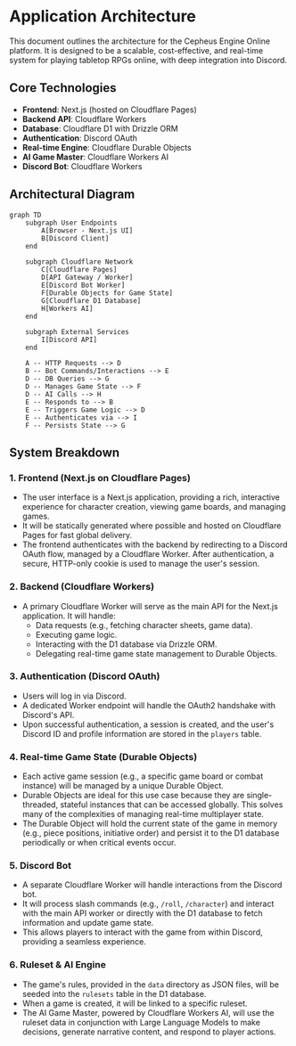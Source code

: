 # Application Architecture

This document outlines the architecture for the Cepheus Engine Online platform. It is designed to be a scalable, cost-effective, and real-time system for playing tabletop RPGs online, with deep integration into Discord.

## Core Technologies

- **Frontend**: Next.js (hosted on Cloudflare Pages)
- **Backend API**: Cloudflare Workers
- **Database**: Cloudflare D1 with Drizzle ORM
- **Authentication**: Discord OAuth
- **Real-time Engine**: Cloudflare Durable Objects
- **AI Game Master**: Cloudflare Workers AI
- **Discord Bot**: Cloudflare Workers

## Architectural Diagram

```mermaid
graph TD
    subgraph User Endpoints
        A[Browser - Next.js UI]
        B[Discord Client]
    end

    subgraph Cloudflare Network
        C[Cloudflare Pages]
        D[API Gateway / Worker]
        E[Discord Bot Worker]
        F[Durable Objects for Game State]
        G[Cloudflare D1 Database]
        H[Workers AI]
    end

    subgraph External Services
        I[Discord API]
    end

    A -- HTTP Requests --> D
    B -- Bot Commands/Interactions --> E
    D -- DB Queries --> G
    D -- Manages Game State --> F
    D -- AI Calls --> H
    E -- Responds to --> B
    E -- Triggers Game Logic --> D
    E -- Authenticates via --> I
    F -- Persists State --> G
```

## System Breakdown

### 1. Frontend (Next.js on Cloudflare Pages)

- The user interface is a Next.js application, providing a rich, interactive experience for character creation, viewing game boards, and managing games.
- It will be statically generated where possible and hosted on Cloudflare Pages for fast global delivery.
- The frontend authenticates with the backend by redirecting to a Discord OAuth flow, managed by a Cloudflare Worker. After authentication, a secure, HTTP-only cookie is used to manage the user's session.

### 2. Backend (Cloudflare Workers)

- A primary Cloudflare Worker will serve as the main API for the Next.js application. It will handle:
  - Data requests (e.g., fetching character sheets, game data).
  - Executing game logic.
  - Interacting with the D1 database via Drizzle ORM.
  - Delegating real-time game state management to Durable Objects.

### 3. Authentication (Discord OAuth)

- Users will log in via Discord.
- A dedicated Worker endpoint will handle the OAuth2 handshake with Discord's API.
- Upon successful authentication, a session is created, and the user's Discord ID and profile information are stored in the `players` table.

### 4. Real-time Game State (Durable Objects)

- Each active game session (e.g., a specific game board or combat instance) will be managed by a unique Durable Object.
- Durable Objects are ideal for this use case because they are single-threaded, stateful instances that can be accessed globally. This solves many of the complexities of managing real-time multiplayer state.
- The Durable Object will hold the current state of the game in memory (e.g., piece positions, initiative order) and persist it to the D1 database periodically or when critical events occur.

### 5. Discord Bot

- A separate Cloudflare Worker will handle interactions from the Discord bot.
- It will process slash commands (e.g., `/roll`, `/character`) and interact with the main API worker or directly with the D1 database to fetch information and update game state.
- This allows players to interact with the game from within Discord, providing a seamless experience.

### 6. Ruleset & AI Engine

- The game's rules, provided in the `data` directory as JSON files, will be seeded into the `rulesets` table in the D1 database.
- When a game is created, it will be linked to a specific ruleset.
- The AI Game Master, powered by Cloudflare Workers AI, will use the ruleset data in conjunction with Large Language Models to make decisions, generate narrative content, and respond to player actions.
